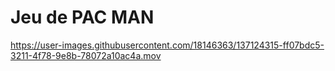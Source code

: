 # Jeu de PAC MAN

https://user-images.githubusercontent.com/18146363/137124315-ff07bdc5-3211-4f78-9e8b-78072a10ac4a.mov
